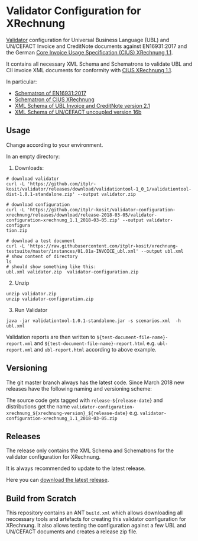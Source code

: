 # Validator Configuration for XRechnung

[Validator](https://github.com/itplr-kosit/validator) configuration for Universal Business Language (UBL) and UN/CEFACT Invoice and CreditNote documents against EN16931:2017 and the German [Core Invoice Usage Specification (CIUS) XRechnung 1.1](https://www.xoev.de/de/xrechnung/1_1). 

It contains all necessary XML Schema and Schematrons to validate UBL and CII invoice XML documents for conformity with [CIUS XRechnung 1.1](https://www.xoev.de/de/xrechnung/1_1). 

In particular:

* [Schematron of EN16931:2017](https://github.com/CenPC434/validation)
* [Schematron of CIUS XRechnung](https://github.com/itplr-kosit/xrechnung-artefacts/)
* [XML Schema of UBL Invoice and CreditNote version 2.1](http://docs.oasis-open.org/ubl/os-UBL-2.1/)
* [XML Schema of UN/CEFACT uncoupled version 16b](http://www.unece.org/cefact/xml_schemas/index.html)

## Usage

Change according to your environment.

In an empty directory:

1. Downloads:

```shell
# download validator 
curl -L 'https://github.com/itplr-kosit/validator/releases/download/validationtool-1_0_1/validationtool-dist-1.0.1-standalone.zip' --output validator.zip

# download configuration
curl -L 'https://github.com/itplr-kosit/validator-configuration-xrechnung/releases/download/release-2018-03-05/validator-configuration-xrechnung_1.1_2018-03-05.zip' --output validator-configura
tion.zip

# download a test document
curl -L 'https://raw.githubusercontent.com/itplr-kosit/xrechnung-testsuite/master/instances/01.01a-INVOICE_ubl.xml' --output ubl.xml
# show content of directory
ls
# should show something like this:
ubl.xml validator.zip  validator-configuration.zip
```

2. Unzip

```
unzip validator.zip
unzip validator-configuration.zip
```

3. Run Validator

```shell
java -jar validationtool-1.0.1-standalone.jar -s scenarios.xml  -h ubl.xml
```

Validation reports are then written to `${test-document-file-name}-report.xml` and `${test-document-file-name}-report.html` e.g. `ubl-report.xml` and `ubl-report.html` according to above example.


## Versioning

The git master branch always has the latest code. Since March 2018 new releases have the following naming and versioning scheme:

The source code gets tagged with `release-${release-date}` and distributions get the name `validator-configuration-xrechnung_${xrechnung-version}_${release-date}` e.g. `validator-configuration-xrechnung_1.1_2018-03-05.zip`

## Releases

The release only contains the XML Schema and Schematrons for the validator configuration for XRechnung.

It is always recommended to update to the latest release.

Here you can [download the latest release](https://github.com/itplr-kosit/validator-configuration-xrechnung/releases/latest). 

## Build from Scratch

This repository contains an ANT `build.xml` which allows downloading all neccessary tools and artefacts for creating this validator configuration for XRechnung. It also allows testing the configuration against a few UBL and UN/CEFACT documents and creates a release zip file.  
